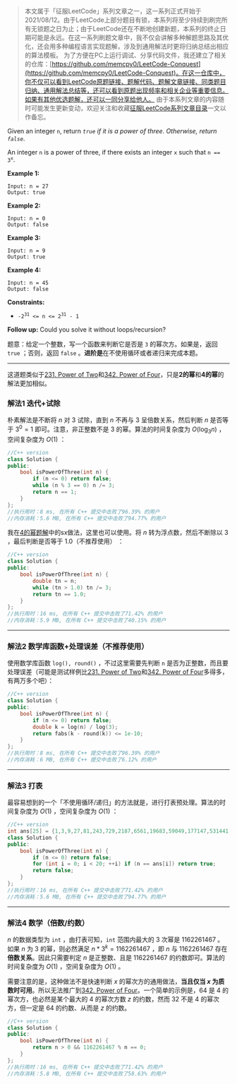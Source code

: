 > 本文属于「征服LeetCode」系列文章之一，这一系列正式开始于2021/08/12。由于LeetCode上部分题目有锁，本系列将至少持续到刷完所有无锁题之日为止；由于LeetCode还在不断地创建新题，本系列的终止日期可能是永远。在这一系列刷题文章中，我不仅会讲解多种解题思路及其优化，还会用多种编程语言实现题解，涉及到通用解法时更将归纳总结出相应的算法模板。
> <b></b>
> 为了方便在PC上运行调试、分享代码文件，我还建立了相关的仓库：[https://github.com/memcpy0/LeetCode-Conquest](https://github.com/memcpy0/LeetCode-Conquest)。在这一仓库中，你不仅可以看到LeetCode原题链接、题解代码、题解文章链接、同类题目归纳、通用解法总结等，还可以看到原题出现频率和相关企业等重要信息。如果有其他优选题解，还可以一同分享给他人。
> <b></b>
> 由于本系列文章的内容随时可能发生更新变动，欢迎关注和收藏[征服LeetCode系列文章目录](https://memcpy0.blog.csdn.net/article/details/119656559)一文以作备忘。

<p>Given an integer <code>n</code>, return <em><code>true</code> if it is a power of three. Otherwise, return <code>false</code></em>.</p>

<p>An integer <code>n</code> is a power of three, if there exists an integer <code>x</code> such that <code>n == 3<sup>x</sup></code>.</p>


<p><strong>Example 1:</strong></p>

```clike
Input: n = 27
Output: true
```

</pre><p><strong>Example 2:</strong></p>

```clike
Input: n = 0
Output: false
```

</pre><p><strong>Example 3:</strong></p>

```clike
Input: n = 9
Output: true
```
</pre><p><strong>Example 4:</strong></p>
```clike
Input: n = 45
Output: false
```

<p><strong>Constraints:</strong></p>

<ul>
	<li><code>-2<sup>31</sup> &lt;= n &lt;= 2<sup>31</sup> - 1</code></li>
</ul> 

<strong>Follow up:</strong> Could you solve it without loops/recursion?

题意：给定一个整数，写一个函数来判断它是否是 `3` 的幂次方。如果是，返回 `true` ；否则，返回 `false` 。<strong>进阶是</strong>在不使用循环或者递归来完成本题。

---

这道题类似于[231. Power of Two](https://leetcode-cn.com/problems/power-of-two/)和[342. Power of Four](https://leetcode-cn.com/problems/power-of-four/)，只是**2的幂**和**4的幂**的解法更加相似。

### 解法1 迭代+试除
朴素解法是不断将 $n$ 对 $3$ 试除，直到 $n$ 不再与 $3$ 呈倍数关系，然后判断 $n$ 是否等于 $3^0 = 1$ 即可。注意，非正整数不是 $3$ 的幂。算法的时间复杂度为 $O(\log_3 n)$ ，空间复杂度为 $O(1)$ ：
```cpp
//C++ version
class Solution {
public:
    bool isPowerOfThree(int n) {
        if (n <= 0) return false;
        while (n % 3 == 0) n /= 3;
        return n == 1;
    }
};
//执行用时：8 ms, 在所有 C++ 提交中击败了96.39% 的用户
//内存消耗：5.6 MB, 在所有 C++ 提交中击败了94.77% 的用户
```
我在[4的幂题解](https://memcpy0.blog.csdn.net/article/details/117408777)中的sx做法，这里也可以使用。将 $n$ 转为浮点数，然后不断除以 $3$ ，最后判断是否等于 $1.0$（不推荐使用） ：
```cpp
//C++ version
class Solution {
public:
    bool isPowerOfThree(int n) {
        double tn = n;
        while (tn > 1.0) tn /= 3;
        return tn == 1.0;
    }
};
//执行用时：16 ms, 在所有 C++ 提交中击败了71.42% 的用户
//内存消耗：5.9 MB, 在所有 C++ 提交中击败了40.15% 的用户
```
 ---
### 解法2 数学库函数+处理误差（不推荐使用）
使用数学库函数 `log(), round()` ，不过这里需要先判断 `n` 是否为正整数，而且要处理误差（可能是测试样例比[231. Power of Two](https://leetcode-cn.com/problems/power-of-two/)和[342. Power of Four](https://leetcode-cn.com/problems/power-of-four/)多得多，有两万多个吧）：
```cpp
//C++ version
class Solution {
public:
    bool isPowerOfThree(int n) {
        if (n <= 0) return false;  
        double k = log(n) / log(3);
        return fabs(k - round(k)) <= 1e-10;
    }
};
//执行用时：8 ms, 在所有 C++ 提交中击败了96.39% 的用户
//内存消耗：6 MB, 在所有 C++ 提交中击败了6.12% 的用户
```
---
### 解法3 打表
最容易想到的一个「不使用循环/递归」的方法就是，进行打表预处理。算法的时间复杂度为 $O(1)$ ，空间复杂度为 $O(1)$ ：
```cpp
//C++ version
int ans[25] = {1,3,9,27,81,243,729,2187,6561,19683,59049,177147,531441,1594323,4782969,14348907,43046721,129140163,387420489,1162261467};
class Solution {
public:
    bool isPowerOfThree(int n) {
        if (n <= 0) return false;
        for (int i = 0; i < 20; ++i) if (n == ans[i]) return true;
        return false;
    }
};
//执行用时：16 ms, 在所有 C++ 提交中击败了71.42% 的用户
//内存消耗：5.6 MB, 在所有 C++ 提交中击败了94.77% 的用户
```
---
### 解法4 数学（倍数/约数）
$n$ 的数据类型为 `int` ，由打表可知，`int` 范围内最大的 $3$ 次幂是 $1162261467$ 。如果 $n$ 为 $3$ 的幂，则必然满足 $n * 3^k = 1162261467$ ，即 $n$ 与 $1162261467$ 存在**倍数关系**。因此只需要判定 $n$ 是正整数、且是 $1162261467$ 的约数即可。算法的时间复杂度为 $O(1)$ ，空间复杂度为 $O(1)$ 。

需要注意的是，这种做法不是快速判断 $x$ 的幂次方的通用做法，**当且仅当 $x$ 为质数时可用**。所以无法推广到[342. Power of Four](https://leetcode-cn.com/problems/power-of-four/)。一个简单的示例是，$64$ 是 $4$ 的幂次方，也必然是某个最大的 $4$ 的幂次方数 $z$ 的约数，然而 $32$ 不是 $4$ 的幂次方，但一定是 $64$ 的约数、从而是 $z$ 的约数。
```cpp
//C++ version
class Solution {
public:
    bool isPowerOfThree(int n) {
        return n > 0 && 1162261467 % n == 0;
    }
};
//执行用时：16 ms, 在所有 C++ 提交中击败了71.42% 的用户
//内存消耗：5.8 MB, 在所有 C++ 提交中击败了58.63% 的用户
```
